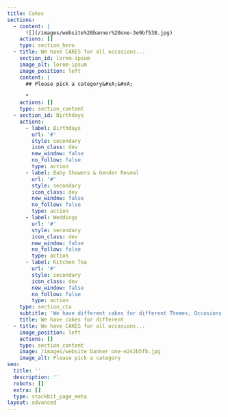 ```yaml
---
title: Cakes
sections:
  - content: |
      ![](/images/website%20banner%20one-3e9bf538.jpg)
    actions: []
    type: section_hero
  - title: We have CAKES for all occasions...
    section_id: lorem-ipsum
    image_alt: lorem-ipsum
    image_position: left
    content: |
      ## Please pick a category&#xA;&#xA;

      *
    actions: []
    type: section_content
  - section_id: Birthdays
    actions:
      - label: Birthdays
        url: '#'
        style: secondary
        icon_class: dev
        new_window: false
        no_follow: false
        type: action
      - label: Baby Showers & Gender Reveal
        url: '#'
        style: secondary
        icon_class: dev
        new_window: false
        no_follow: false
        type: action
      - label: Weddings
        url: '#'
        style: secondary
        icon_class: dev
        new_window: false
        no_follow: false
        type: action
      - label: Kitchen Tea
        url: '#'
        style: secondary
        icon_class: dev
        new_window: false
        no_follow: false
        type: action
    type: section_cta
    subtitle: 'We have different cakes for different Themes, Occasions & Functions'
    title: We have cakes for different
  - title: We have CAKES for all occasions...
    image_position: left
    actions: []
    type: section_content
    image: /images/website banner one-e242b5fb.jpg
    image_alt: Please pick a category
seo:
  title: ''
  description: ''
  robots: []
  extra: []
  type: stackbit_page_meta
layout: advanced
---
```

